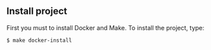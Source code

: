 ## Install project
First you must to install Docker and Make. 
To install the project, type:
```
$ make docker-install
```
